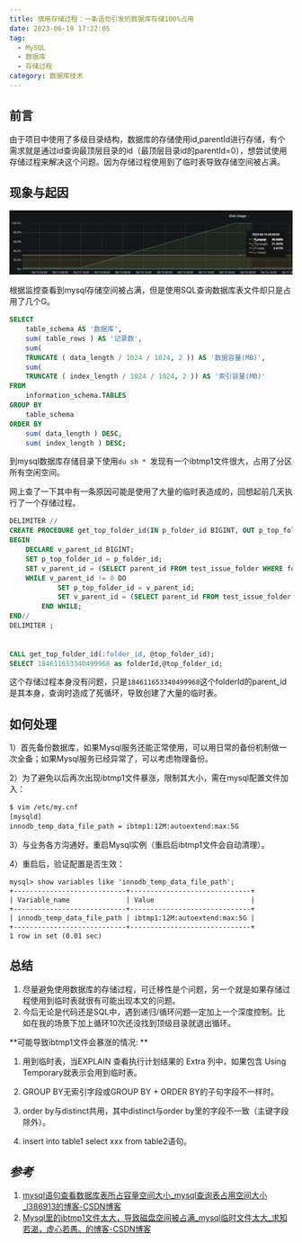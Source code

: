 ```yaml
---
title: 慎用存储过程：一条语句引发的数据库存储100%占用
date: 2023-06-19 17:22:05
tag:
  - MySQL
  - 数据库
  - 存储过程
category: 数据库技术
---
```


## 前言

由于项目中使用了多级目录结构，数据库的存储使用id,parentId进行存储，有个需求就是通过id查询最顶层目录的id（最顶层目录id的parentId=0），想尝试使用存储过程来解决这个问题。因为存储过程使用到了临时表导致存储空间被占满。

<!-- more -->

## 现象与起因

![](./Use-stored-procedures-with-caution-100%-of-the-storage-caused-by-a-statement-is-occupied/Snipaste_2023-06-19_17-24-15.png)

根据监控查看到mysql存储空间被占满，但是使用SQL查询数据库表文件却只是占用了几个G。

```sql
SELECT
	table_schema AS '数据库',
	sum( table_rows ) AS '记录数',
	sum(
	TRUNCATE ( data_length / 1024 / 1024, 2 )) AS '数据容量(MB)',
	sum(
	TRUNCATE ( index_length / 1024 / 1024, 2 )) AS '索引容量(MB)' 
FROM
	information_schema.TABLES 
GROUP BY
	table_schema 
ORDER BY
	sum( data_length ) DESC,
	sum( index_length ) DESC;
```

到mysql数据库存储目录下使用`du sh * `发现有一个ibtmp1文件很大，占用了分区所有空闲空间。

网上查了一下其中有一条原因可能是使用了大量的临时表造成的，回想起前几天执行了一个存储过程。

```sql
DELIMITER //
CREATE PROCEDURE get_top_folder_id(IN p_folder_id BIGINT, OUT p_top_folder_id BIGINT)
BEGIN
    DECLARE v_parent_id BIGINT;
    SET p_top_folder_id = p_folder_id;
    SET v_parent_id = (SELECT parent_id FROM test_issue_folder WHERE folder_id = p_folder_id);
    WHILE v_parent_id != 0 DO
            SET p_top_folder_id = v_parent_id;
            SET v_parent_id = (SELECT parent_id FROM test_issue_folder WHERE folder_id = v_parent_id);
        END WHILE;
END//
DELIMITER ;


CALL get_top_folder_id(:folder_id, @top_folder_id);
SELECT 184611653340499968 as folderId,@top_folder_id;
```

这个存储过程本身没有问题，只是`184611653340499968`这个folderId的parent_id是其本身，查询时造成了死循环，导致创建了大量的临时表。

## 如何处理

1）首先备份数据库，如果Mysql服务还能正常使用，可以用日常的备份机制做一次全备；如果Mysql服务已经异常了，可以考虑物理备份。

2）为了避免以后再次出现ibtmp1文件暴涨，限制其大小，需在mysql配置文件加入：

```bash
$ vim /etc/my.cnf
[mysqld]
innodb_temp_data_file_path = ibtmp1:12M:autoextend:max:5G
```

3）与业务各方沟通好，重启Mysql实例（重启后ibtmp1文件会自动清理）。

4）重启后，验证配置是否生效：

```mysql
mysql> show variables like 'innodb_temp_data_file_path';
+----------------------------+------------------------------+
| Variable_name              | Value                        |
+----------------------------+------------------------------+
| innodb_temp_data_file_path | ibtmp1:12M:autoextend:max:5G |
+----------------------------+------------------------------+
1 row in set (0.01 sec)
```


## 总结

1. 尽量避免使用数据库的存储过程，可迁移性是个问题，另一个就是如果存储过程使用到临时表就很有可能出现本文的问题。
2. 今后无论是代码还是SQL中，遇到递归/循环问题一定加上一个深度控制。比如在我的场景下加上循环10次还没找到顶级目录就退出循环。

**可能导致ibtmp1文件会暴涨的情况: **

1. 用到临时表，当EXPLAIN 查看执行计划结果的 Extra 列中，如果包含 Using Temporary就表示会用到临时表。

2. GROUP BY无索引字段或GROUP BY + ORDER BY的子句字段不一样时。

3. order by与distinct共用，其中distinct与order by里的字段不一致（主键字段除外）。

4. insert into table1 select xxx from table2语句。

## *参考*

1. [mysql语句查看数据库表所占容量空间大小_mysql查询表占用空间大小_l386913的博客-CSDN博客](https://blog.csdn.net/jialiu111111/article/details/129361106)
1. [Mysql里的ibtmp1文件太大，导致磁盘空间被占满_mysql临时文件太大_求知若渴，虚心若愚。的博客-CSDN博客](https://blog.csdn.net/qq_33283901/article/details/129123666)